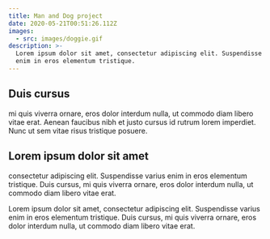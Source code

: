 ```yaml
---
title: Man and Dog project
date: 2020-05-21T00:51:26.112Z
images:
  - src: images/doggie.gif
description: >-
  Lorem ipsum dolor sit amet, consectetur adipiscing elit. Suspendisse varius
  enim in eros elementum tristique.
---
```


## Duis cursus

mi quis viverra ornare, eros
dolor interdum nulla, ut commodo diam libero vitae erat. Aenean faucibus nibh
et justo cursus id rutrum lorem imperdiet. Nunc ut sem vitae risus tristique
posuere.

## Lorem ipsum dolor sit amet

consectetur adipiscing elit. Suspendisse varius
enim in eros elementum tristique. Duis cursus, mi quis viverra ornare, eros
dolor interdum nulla, ut commodo diam libero vitae erat.

Lorem ipsum dolor sit amet, consectetur adipiscing elit. Suspendisse varius
enim in eros elementum tristique. Duis cursus, mi quis viverra ornare, eros
dolor interdum nulla, ut commodo diam libero vitae erat.
